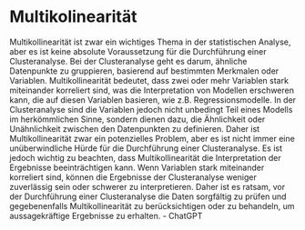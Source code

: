 # Multikolinearität
Multikollinearität ist zwar ein wichtiges Thema in der statistischen Analyse, aber es ist keine absolute Voraussetzung für die Durchführung einer Clusteranalyse.
Bei der Clusteranalyse geht es darum, ähnliche Datenpunkte zu gruppieren, basierend auf bestimmten Merkmalen oder Variablen. Multikollinearität bedeutet, dass zwei oder mehr Variablen stark miteinander korreliert sind, was die Interpretation von Modellen erschweren kann, die auf diesen Variablen basieren, wie z.B. Regressionsmodelle.
In der Clusteranalyse sind die Variablen jedoch nicht unbedingt Teil eines Modells im herkömmlichen Sinne, sondern dienen dazu, die Ähnlichkeit oder Unähnlichkeit zwischen den Datenpunkten zu definieren. Daher ist Multikollinearität zwar ein potenzielles Problem, aber es ist nicht immer eine unüberwindliche Hürde für die Durchführung einer Clusteranalyse.
Es ist jedoch wichtig zu beachten, dass Multikollinearität die Interpretation der Ergebnisse beeinträchtigen kann. Wenn Variablen stark miteinander korreliert sind, können die Ergebnisse der Clusteranalyse weniger zuverlässig sein oder schwerer zu interpretieren. Daher ist es ratsam, vor der Durchführung einer Clusteranalyse die Daten sorgfältig zu prüfen und gegebenenfalls Multikollinearität zu berücksichtigen oder zu behandeln, um aussagekräftige Ergebnisse zu erhalten. - ChatGPT
